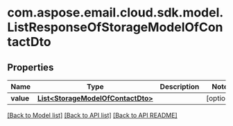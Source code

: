 
# com.aspose.email.cloud.sdk.model.ListResponseOfStorageModelOfContactDto

## Properties
Name | Type | Description | Notes
------------ | ------------- | ------------- | -------------
**value** | [**List&lt;StorageModelOfContactDto&gt;**](StorageModelOfContactDto.md) |  |  [optional]


    
    


[[Back to Model list]](README.md#documentation-for-models) [[Back to API list]](README.md#documentation-for-api-endpoints) [[Back to API README]](README.md)

